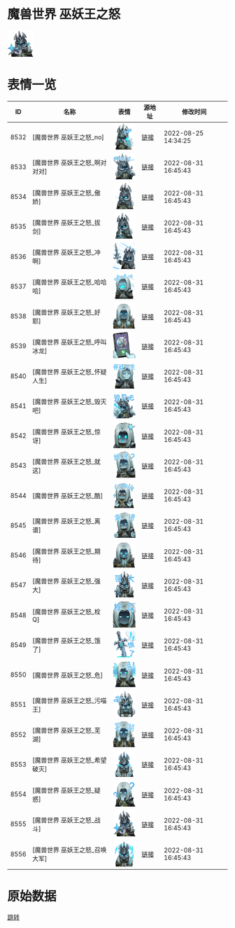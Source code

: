 # 魔兽世界 巫妖王之怒

<img src="./cover.png" height="60" alt="cover" />

# 表情一览

|ID|名称|表情|源地址|修改时间|
|----|----|----|----|----|
|8532|[魔兽世界 巫妖王之怒_no]|<img src="./pic/008532_%5B魔兽世界 巫妖王之怒_no%5D.png" height="60" alt="no"/>|[链接](http://i0.hdslb.com/bfs/emote/6436ca346af49e285bb647d780b46627b237f237.png)|2022-08-25 14:34:25|
|8533|[魔兽世界 巫妖王之怒_啊对对对]|<img src="./pic/008533_%5B魔兽世界 巫妖王之怒_啊对对对%5D.png" height="60" alt="啊对对对"/>|[链接](http://i0.hdslb.com/bfs/emote/a8c8a0a0138cd6f66580a6060e28416e5ed3370a.png)|2022-08-31 16:45:43|
|8534|[魔兽世界 巫妖王之怒_傲娇]|<img src="./pic/008534_%5B魔兽世界 巫妖王之怒_傲娇%5D.png" height="60" alt="傲娇"/>|[链接](http://i0.hdslb.com/bfs/emote/a1390c0fc585392d23543a6449a94af48337a6d0.png)|2022-08-31 16:45:43|
|8535|[魔兽世界 巫妖王之怒_拔剑]|<img src="./pic/008535_%5B魔兽世界 巫妖王之怒_拔剑%5D.png" height="60" alt="拔剑"/>|[链接](http://i0.hdslb.com/bfs/emote/3d1945d510abc30e90280554af5b502355baca01.png)|2022-08-31 16:45:43|
|8536|[魔兽世界 巫妖王之怒_冲啊]|<img src="./pic/008536_%5B魔兽世界 巫妖王之怒_冲啊%5D.png" height="60" alt="冲啊"/>|[链接](http://i0.hdslb.com/bfs/emote/1f9e79b6d622398e0d80878641fe905d0df92fd6.png)|2022-08-31 16:45:43|
|8537|[魔兽世界 巫妖王之怒_哈哈哈]|<img src="./pic/008537_%5B魔兽世界 巫妖王之怒_哈哈哈%5D.png" height="60" alt="哈哈哈"/>|[链接](http://i0.hdslb.com/bfs/emote/37a738fa172ed3a316ac15c633e2fe44c02d8545.png)|2022-08-31 16:45:43|
|8538|[魔兽世界 巫妖王之怒_好耶]|<img src="./pic/008538_%5B魔兽世界 巫妖王之怒_好耶%5D.png" height="60" alt="好耶"/>|[链接](http://i0.hdslb.com/bfs/emote/3260e1dcd25896b1d096b61bf84732b9e39f1584.png)|2022-08-31 16:45:43|
|8539|[魔兽世界 巫妖王之怒_呼叫冰龙]|<img src="./pic/008539_%5B魔兽世界 巫妖王之怒_呼叫冰龙%5D.png" height="60" alt="呼叫冰龙"/>|[链接](http://i0.hdslb.com/bfs/emote/b8edf0f71c764042d35f23c99fbe9bda692f7b9d.png)|2022-08-31 16:45:43|
|8540|[魔兽世界 巫妖王之怒_怀疑人生]|<img src="./pic/008540_%5B魔兽世界 巫妖王之怒_怀疑人生%5D.png" height="60" alt="怀疑人生"/>|[链接](http://i0.hdslb.com/bfs/emote/31a29c6862bc805163127154ea1b5edd1224a5e1.png)|2022-08-31 16:45:43|
|8541|[魔兽世界 巫妖王之怒_毁灭吧]|<img src="./pic/008541_%5B魔兽世界 巫妖王之怒_毁灭吧%5D.png" height="60" alt="毁灭吧"/>|[链接](http://i0.hdslb.com/bfs/emote/f2a54c45b995191f0cebb93db325a94d84c9a8db.png)|2022-08-31 16:45:43|
|8542|[魔兽世界 巫妖王之怒_惊讶]|<img src="./pic/008542_%5B魔兽世界 巫妖王之怒_惊讶%5D.png" height="60" alt="惊讶"/>|[链接](http://i0.hdslb.com/bfs/emote/17d73ee654db0ea753b6f435a3b14e108dadc76f.png)|2022-08-31 16:45:43|
|8543|[魔兽世界 巫妖王之怒_就这]|<img src="./pic/008543_%5B魔兽世界 巫妖王之怒_就这%5D.png" height="60" alt="就这"/>|[链接](http://i0.hdslb.com/bfs/emote/551e51efdf5ab2f0045bef1b36148a358929a556.png)|2022-08-31 16:45:43|
|8544|[魔兽世界 巫妖王之怒_酷]|<img src="./pic/008544_%5B魔兽世界 巫妖王之怒_酷%5D.png" height="60" alt="酷"/>|[链接](http://i0.hdslb.com/bfs/emote/4af5a37de3fccf2c1ebb59b5ea0ce1f1b53a8116.png)|2022-08-31 16:45:43|
|8545|[魔兽世界 巫妖王之怒_离谱]|<img src="./pic/008545_%5B魔兽世界 巫妖王之怒_离谱%5D.png" height="60" alt="离谱"/>|[链接](http://i0.hdslb.com/bfs/emote/c377214d6df62bb4c9ba3ec74ddeb4859621f262.png)|2022-08-31 16:45:43|
|8546|[魔兽世界 巫妖王之怒_期待]|<img src="./pic/008546_%5B魔兽世界 巫妖王之怒_期待%5D.png" height="60" alt="期待"/>|[链接](http://i0.hdslb.com/bfs/emote/d98e0ae1555a6fee46d8bba03c047861d2027d2d.png)|2022-08-31 16:45:43|
|8547|[魔兽世界 巫妖王之怒_强大]|<img src="./pic/008547_%5B魔兽世界 巫妖王之怒_强大%5D.png" height="60" alt="强大"/>|[链接](http://i0.hdslb.com/bfs/emote/bebfe4832f7c71abcc41bbde4abd6cbb2470a856.png)|2022-08-31 16:45:43|
|8548|[魔兽世界 巫妖王之怒_栓Q]|<img src="./pic/008548_%5B魔兽世界 巫妖王之怒_栓Q%5D.png" height="60" alt="栓Q"/>|[链接](http://i0.hdslb.com/bfs/emote/e759645b440bdc20d01e6235cd3672e868fa1f09.png)|2022-08-31 16:45:43|
|8549|[魔兽世界 巫妖王之怒_饿了]|<img src="./pic/008549_%5B魔兽世界 巫妖王之怒_饿了%5D.png" height="60" alt="饿了"/>|[链接](http://i0.hdslb.com/bfs/emote/bf719f132ee97c9c29331a6d7df27a409465a420.png)|2022-08-31 16:45:43|
|8550|[魔兽世界 巫妖王之怒_危]|<img src="./pic/008550_%5B魔兽世界 巫妖王之怒_危%5D.png" height="60" alt="危"/>|[链接](http://i0.hdslb.com/bfs/emote/3bbc1bb3331396ad585107d732fd6f8f7fded178.png)|2022-08-31 16:45:43|
|8551|[魔兽世界 巫妖王之怒_污喵王]|<img src="./pic/008551_%5B魔兽世界 巫妖王之怒_污喵王%5D.png" height="60" alt="污喵王"/>|[链接](http://i0.hdslb.com/bfs/emote/a9db6a83da821fb55a16cc514acd1ed1ba9d4ef1.png)|2022-08-31 16:45:43|
|8552|[魔兽世界 巫妖王之怒_芜湖]|<img src="./pic/008552_%5B魔兽世界 巫妖王之怒_芜湖%5D.png" height="60" alt="芜湖"/>|[链接](http://i0.hdslb.com/bfs/emote/99be99339c71d575df4aac44c719abc333d4ea74.png)|2022-08-31 16:45:43|
|8553|[魔兽世界 巫妖王之怒_希望破灭]|<img src="./pic/008553_%5B魔兽世界 巫妖王之怒_希望破灭%5D.png" height="60" alt="希望破灭"/>|[链接](http://i0.hdslb.com/bfs/emote/a22e960af0a394b7ebbdcde118adff200f8c7c30.png)|2022-08-31 16:45:43|
|8554|[魔兽世界 巫妖王之怒_疑惑]|<img src="./pic/008554_%5B魔兽世界 巫妖王之怒_疑惑%5D.png" height="60" alt="疑惑"/>|[链接](http://i0.hdslb.com/bfs/emote/77b147a42c1c5120e7b03089b9693ddf81445a5f.png)|2022-08-31 16:45:43|
|8555|[魔兽世界 巫妖王之怒_战斗]|<img src="./pic/008555_%5B魔兽世界 巫妖王之怒_战斗%5D.png" height="60" alt="战斗"/>|[链接](http://i0.hdslb.com/bfs/emote/7ea3e0bf7e0b00afe30a518f8613092799d787bb.png)|2022-08-31 16:45:43|
|8556|[魔兽世界 巫妖王之怒_召唤大军]|<img src="./pic/008556_%5B魔兽世界 巫妖王之怒_召唤大军%5D.png" height="60" alt="召唤大军"/>|[链接](http://i0.hdslb.com/bfs/emote/b9be8c8a813f47a046fc57d12cc4c8faaf80f606.png)|2022-08-31 16:45:43|

# 原始数据

[跳转](./raw.json)

